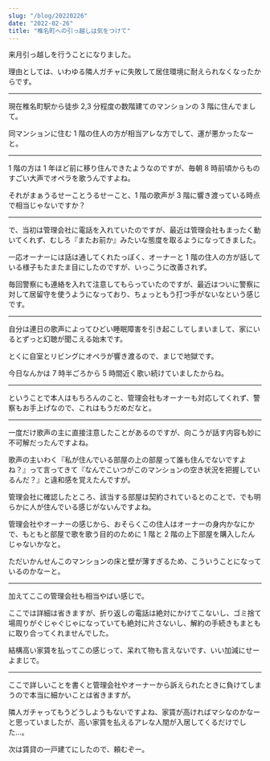 ```yaml
---
slug: "/blog/20220226"
date: "2022-02-26"
title: "椎名町への引っ越しは気をつけて"
---
```


来月引っ越しを行うことになりました。

理由としては、いわゆる隣人ガチャに失敗して居住環境に耐えられなくなったからです。

---

現在椎名町駅から徒歩 2,3 分程度の数階建てのマンションの 3 階に住んでまして。

同マンションに住む 1 階の住人の方が相当アレな方でして、運が悪かったなーと。

---

1 階の方は 1 年ほど前に移り住んできたようなのですが、毎朝 8 時前頃からものすごい大声でオペラを歌うんですよね。

それがまぁうるせーことうるせーこと、1 階の歌声が 3 階に響き渡っている時点で相当じゃないですか？

---

で、当初は管理会社に電話を入れていたのですが、最近は管理会社もまったく動いてくれず、むしろ『またお前か』みたいな態度を取るようになってきました。

一応オーナーには話は通してくれたっぽく、オーナーと 1 階の住人の方が話している様子もたまたま目にしたのですが、いっこうに改善されず。

毎回警察にも連絡を入れて注意してもらっていたのですが、最近はついに警察に対して居留守を使うようになっており、ちょっともう打つ手がないなという感じです。

---

自分は連日の歌声によってひどい睡眠障害を引き起こしてしまいまして、家にいるとずっと幻聴が聞こえる始末です。

とくに自室とリビングにオペラが響き渡るので、まじで地獄です。

今日なんかは 7 時半ごろから 5 時間近く歌い続けていましたからね。

---

ということで本人はもちろんのこと、管理会社もオーナーも対応してくれず、警察もお手上げなので、これはもうだめだなと。

---

一度だけ歌声の主に直接注意したことがあるのですが、向こうが話す内容も妙に不可解だったんですよね。

歌声の主いわく『私が住んでいる部屋の上の部屋って誰も住んでないですよね？』って言ってきて『なんでこいつがこのマンションの空き状況を把握しているんだ？』と違和感を覚えたんですが。

管理会社に確認したところ、該当する部屋は契約されているとのことで、でも明らかに人が住んでいる感じがないんですよね。

管理会社やオーナーの感じから、おそらくこの住人はオーナーの身内かなにかで、もともと部屋で歌を歌う目的のために 1 階と 2 階の上下部屋を購入したんじゃないかなと。

ただいかんせんこのマンションの床と壁が薄すぎるため、こういうことになっているのかなーと。

---

加えてここの管理会社も相当やばい感じで。

ここでは詳細は省きますが、折り返しの電話は絶対にかけてこないし、ゴミ捨て場周りがぐじゃぐじゃになっていても絶対に片さないし、解約の手続きもまともに取り合ってくれませんでした。

結構高い家賃を払ってこの感じって、呆れて物も言えないです、いい加減にせーよまじで。

---

ここで詳しいことを書くと管理会社やオーナーから訴えられたときに負けてしまうので本当に細かいことは省きますが。

隣人ガチャってもうどうしようもないですよね、家賃が高ければマシなのかなーと思っていましたが、高い家賃を払えるアレな人間が入居してくるだけでした…。

次は賃貸の一戸建てにしたので、頼むぞー。
